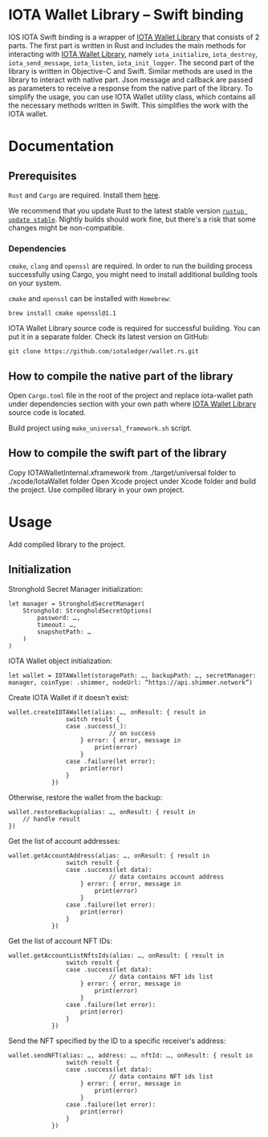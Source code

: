 # IOTA Wallet Library – Swift binding

IOS IOTA Swift binding is a wrapper of [IOTA Wallet Library](https://github.com/iotaledger/wallet.rs/) that consists of 2 parts. The first part is written in Rust and includes the main methods for interacting with [IOTA Wallet Library](https://github.com/iotaledger/wallet.rs/), namely `iota_initialize`, `iota_destroy`, `iota_send_message`, `iota_listen`, `iota_init_logger`.
The second part of the library is written in Objective-C and Swift. Similar methods are used in the library to interact with native part. Json message and callback are passed as parameters to receive a response from the native part of the library. 
To simplify the usage, you can use IOTA Wallet utility class, which contains all the necessary methods written in Swift. This simplifies the work with the IOTA wallet.

# Documentation

## Prerequisites

`Rust` and `Cargo` are required. Install them [here](https://doc.rust-lang.org/cargo/getting-started/installation.html).

We recommend that you update Rust to the latest stable version [`rustup update stable`](https://github.com/rust-lang/rustup.rs#keeping-rust-up-to-date). Nightly builds should work fine, but there's a risk that some changes might be non-compatible.

### Dependencies

`cmake`, `clang` and `openssl` are required. In order to run the building process successfully using Cargo, you might need to install additional building tools on your system.

`cmake` and `openssl` can be installed with `Homebrew`:

```
brew install cmake openssl@1.1
```
IOTA Wallet Library source code is required for successful building. You can put it in a separate folder. Check its latest version on GitHub:
```
git clone https://github.com/iotaledger/wallet.rs.git
```

## How to compile the native part of the library
Open `Cargo.toml` file in the root of the project and replace iota-wallet path under dependencies section with your own path where [IOTA Wallet Library](https://github.com/iotaledger/wallet.rs/) source code is located.

Build project using `make_universal_framework.sh` script.

## How to compile the swift part of the library
Copy IOTAWalletInternal.xframework from ./target/universal folder to ./xcode/IotaWallet folder
Open Xcode project under Xcode folder and build the project.
Use compiled library in your own project.

# Usage

Add compiled library to the project. 

## Initialization

Stronghold Secret Manager initialization:
```
let manager = StrongholdSecretManager(
	Stronghold: StrongholdSecretOptions(
		password: …,
		timeout: …,
		snapshotPath: …
	)
)
```

IOTA Wallet object initialization:

```
let wallet = IOTAWallet(storagePath: …, backupPath: …, secretManager: manager, coinType: .shimmer, nodeUrl: “https://api.shimmer.network”)
```

Create IOTA Wallet if it doesn’t exist:
```
wallet.createIOTAWallet(alias: …, onResult: { result in
                switch result {
                case .success(_):
                    		// on success
                    } error: { error, message in
                        print(error)
                    }
                case .failure(let error):
                    print(error)
                }
            })
```

Otherwise, restore the wallet from the backup:
```
wallet.restoreBackup(alias: …, onResult: { result in
	// handle result
})
```

Get the list of account addresses:
```
wallet.getAccountAddress(alias: …, onResult: { result in
                switch result {
                case .success(let data):
                    		// data contains account address
                    } error: { error, message in
                        print(error)
                    }
                case .failure(let error):
                    print(error)
                }
            })
```

Get the list of account NFT IDs:
```
wallet.getAccountListNftsIds(alias: …, onResult: { result in
                switch result {
                case .success(let data):
                    		// data contains NFT ids list
                    } error: { error, message in
                        print(error)
                    }
                case .failure(let error):
                    print(error)
                }
            })
```

Send the NFT specified by the ID to a specific receiver's address:
```
wallet.sendNFT(alias: …, address: …, nftId: …, onResult: { result in
                switch result {
                case .success(let data):
                    		// data contains NFT ids list
                    } error: { error, message in
                        print(error)
                    }
                case .failure(let error):
                    print(error)
                }
            })
```
